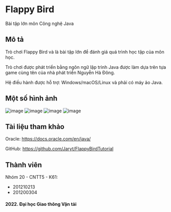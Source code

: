 # Flappy Bird
Bài tập lớn môn Công nghệ Java

## Mô tả
Trò chơi Flappy Bird và là bài tập lớn để đánh giá quá trình học tập của môn học.

Trò chơi được phát triển bằng ngôn ngữ lập trình Java được làm dựa trên tựa game cùng tên của nhà phát triển Nguyễn Hà Đông.

Hệ điều hành được hỗ trợ: Windows/macOS/Linux và phải có máy ảo Java.

## Một số hình ảnh
![image](https://user-images.githubusercontent.com/85392867/163222904-8208606e-437b-49d3-82a8-5036878faaa4.png)
![image](https://user-images.githubusercontent.com/85392867/163222919-453ff749-87b3-4332-86bd-4febf4a29e0c.png)
![image](https://user-images.githubusercontent.com/85392867/163222937-87d2853c-2694-4ed7-88c5-081bcb6bdde3.png)
![image](https://user-images.githubusercontent.com/85392867/163222942-2e2421c9-43d1-43f8-a909-5fc63c0513f7.png)

## Tài liệu tham khảo
Oracle: https://docs.oracle.com/en/java/

GitHub: https://github.com/Jaryt/FlappyBirdTutorial

## Thành viên
Nhóm 20 - CNTT5 - K61:

 * 201210213
 * 201200304

#### 2022. Đại học Giao thông Vận tải
